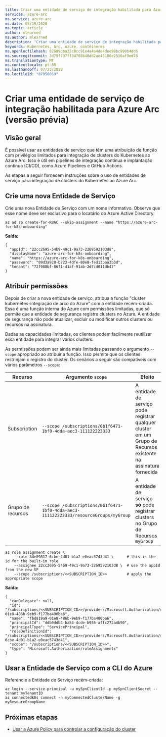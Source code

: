 ```yaml
---
title: Criar uma entidade de serviço de integração habilitada para Azure Arc (versão prévia)
services: azure-arc
ms.service: azure-arc
ms.date: 05/19/2020
ms.topic: article
author: mlearned
ms.author: mlearned
description: 'Criar uma entidade de serviço de integração habilitada para Azure Arc '
keywords: Kubernetes, Arc, Azure, contêineres
ms.openlocfilehash: 02689dba32c8cc91e4a4a4de4dee98bc990b4dd6
ms.sourcegitcommit: 3d79f737ff34708b48dd2ae45100e2516af9ed78
ms.translationtype: MT
ms.contentlocale: pt-BR
ms.lasthandoff: 07/23/2020
ms.locfileid: "87050069"
---
```

# <a name="create-an-azure-arc-enabled-onboarding-service-principal-preview"></a>Criar uma entidade de serviço de integração habilitada para Azure Arc (versão prévia)

## <a name="overview"></a>Visão geral

É possível usar as entidades de serviço que têm uma atribuição de função com privilégios limitados para integração de clusters do Kubernetes ao Azure Arc. Isso é útil em pipelines de integração contínua e implantação contínua (CI/CD), como Azure Pipelines e GitHub Actions.

As etapas a seguir fornecem instruções sobre o uso de entidades de serviço para integração de clusters do Kubernetes ao Azure Arc.

## <a name="create-a-new-service-principal"></a>Crie uma nova Entidade de Serviço

Crie uma nova Entidade de Serviço com um nome informativo. Observe que esse nome deve ser exclusivo para o locatário do Azure Active Directory:

```console
az ad sp create-for-RBAC --skip-assignment --name "https://azure-arc-for-k8s-onboarding"
```

**Saída:**

```console
{
  "appId": "22cc2695-54b9-49c1-9a73-2269592103d8",
  "displayName": "azure-arc-for-k8s-onboarding",
  "name": "https://azure-arc-for-k8s-onboarding",
  "password": "09d3a928-b223-4dfe-80e8-fed13baa3b3d",
  "tenant": "72f988bf-86f1-41af-91ab-2d7cd011db47"
}
```

## <a name="assign-permissions"></a>Atribuir permissões

Depois de criar a nova entidade de serviço, atribua a função "cluster kubernetes-integração de arco do Azure" com a entidade recém-criada. Essa é uma função interna do Azure com permissões limitadas, que só permite que a entidade de segurança registre clusters no Azure. A entidade de segurança não pode atualizar, excluir ou modificar outros clusters ou recursos na assinatura.

Dadas as capacidades limitadas, os clientes podem facilmente reutilizar essa entidade para integrar vários clusters.

As permissões podem ser ainda mais limitadas passando o argumento `--scope` apropriado ao atribuir a função. Isso permite que os clientes restrinjam o registro do cluster. Os cenários a seguir são compatíveis com vários parâmetros `--scope`:

| Recurso  | Argumento `scope`| Efeito |
| ------------- | ------------- | ------------- |
| Subscription | `--scope /subscriptions/0b1f6471-1bf0-4dda-aec3-111122223333` | A entidade de serviço pode registrar qualquer cluster em um Grupo de Recursos existente na assinatura fornecida |
| Grupo de recursos | `--scope /subscriptions/0b1f6471-1bf0-4dda-aec3-111122223333/resourceGroups/myGroup`  | A entidade de serviço __só__ pode registrar clusters no Grupo de Recursos `myGroup` |

```console
az role assignment create \
    --role 34e09817-6cbe-4d01-b1a2-e0eac5743d41 \      # this is the id for the built-in role
    --assignee 22cc2695-54b9-49c1-9a73-2269592103d8 \  # use the appId from the new SP
    --scope /subscriptions/<<SUBSCRIPTION_ID>>         # apply the appropriate scope
```

**Saída:**

```console
{
  "canDelegate": null,
  "id": "/subscriptions/<<SUBSCRIPTION_ID>>/providers/Microsoft.Authorization/roleAssignments/fbd819a9-01e8-486b-9eb9-f177ba400ba6",
  "name": "fbd819a9-01e8-486b-9eb9-f177ba400ba6",
  "principalId": "ddb0ddb4-ba84-4cde-b936-affc272a4b90",
  "principalType": "ServicePrincipal",
  "roleDefinitionId": "/subscriptions/<<SUBSCRIPTION_ID>>/providers/Microsoft.Authorization/roleDefinitions/34e09817-6cbe-4d01-b1a2-e0eac5743d41",
  "scope": "/subscriptions/<<SUBSCRIPTION_ID>>",
  "type": "Microsoft.Authorization/roleAssignments"
}
```

## <a name="use-service-principal-with-the-azure-cli"></a>Usar a Entidade de Serviço com a CLI do Azure

Referencie a Entidade de Serviço recém-criada:

```console
az login --service-principal -u mySpnClientId -p mySpnClientSecret --tenant myTenantID
az connectedk8s connect -n myConnectedClusterName -g myResoureGroupName
```

## <a name="next-steps"></a>Próximas etapas

* [Usar a Azure Policy para controlar a configuração do cluster](./use-azure-policy.md)
